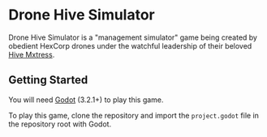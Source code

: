 # Drone Hive Simulator

Drone Hive Simulator is a "management simulator" game being created by obedient HexCorp drones under the watchful leadership of their beloved [Hive Mxtress](https://twitter.com/HexLatex).

## Getting Started

You will need [Godot](https://godotengine.org/) (3.2.1+) to play this game. 

To play this game, clone the repository and import the `project.godot` file in the repository root with Godot.